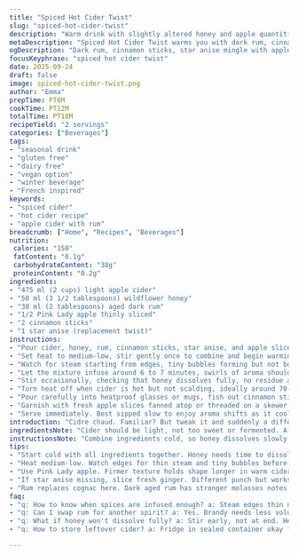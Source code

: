 ```yaml
---
title: "Spiced Hot Cider Twist"
slug: "spiced-hot-cider-twist"
description: "Warm drink with slightly altered honey and apple quantities, replaced cognac with rum for a different profile, infused longer for deeper spice extraction. Uses visual and aroma cues to judge readiness. Simple, seasonal, cozy. Works gluten dairy nut egg free."
metaDescription: "Spiced Hot Cider Twist warms you with dark rum, cinnamon, star anise and Pink Lady apple slices steeped slow to capture aroma and flavor notes."
ogDescription: "Dark rum, cinnamon sticks, star anise mingle with apple cider and honey. Slow heat, watch bubbles, catch aromas before it cools. Cozy, seasonal, gluten free."
focusKeyphrase: "spiced hot cider twist"
date: 2025-09-24
draft: false
image: spiced-hot-cider-twist.png
author: "Emma"
prepTime: PT6M
cookTime: PT12M
totalTime: PT18M
recipeYield: "2 servings"
categories: ["Beverages"]
tags:
- "seasonal drink"
- "gluten free"
- "dairy free"
- "vegan option"
- "winter beverage"
- "French inspired"
keywords:
- "spiced cider"
- "hot cider recipe"
- "apple cider with rum"
breadcrumb: ["Home", "Recipes", "Beverages"]
nutrition: 
 calories: "150"
 fatContent: "0.1g"
 carbohydrateContent: "38g"
 proteinContent: "0.2g"
ingredients:
- "475 ml (2 cups) light apple cider"
- "50 ml (3 1/2 tablespoons) wildflower honey"
- "30 ml (2 tablespoons) aged dark rum"
- "1/2 Pink Lady apple thinly sliced"
- "2 cinnamon sticks"
- "1 star anise (replacement twist)"
instructions:
- "Pour cider, honey, rum, cinnamon sticks, star anise, and apple slices into a medium saucepan."
- "Set heat to medium-low, stir gently once to combine and begin warming."
- "Watch for steam starting from edges, tiny bubbles forming but not boiling — this signals infusing starting."
- "Let the mixture infuse around 6 to 7 minutes, swirls of aroma should thicken in air, cinnamon scents deepen—don’t let it boil or you’ll lose freshness."
- "Stir occasionally, checking that honey dissolves fully, no residue at the bottom or graininess."
- "Turn heat off when cider is hot but not scalding, ideally around 70-75°C (160-170°F) — fingertip warmth test if no thermometer."
- "Pour carefully into heatproof glasses or mugs, fish out cinnamon sticks to avoid bitterness over time or leave in for stronger spice."
- "Garnish with fresh apple slices fanned atop or threaded on a skewer resting across glass lip."
- "Serve immediately. Best sipped slow to enjoy aroma shifts as it cools."
introduction: "Cidre chaud. Familiar? But tweak it and suddenly a different beast. Tried modest honey increase last autumn, found it gave a more honeyed balance against rum’s warmth. Switched cognac for dark rum one damp evening — woodsy, rounder, but still spicy enough with cinnamon and star anise. Those aromas boiling up? Signals. Not just heat, but change. Watch bubbles at the edge, slow and shy before breaking surface, that’s when spices start releasing their gifts. Apple slices thin, not too thick, so they steep without turning mushy. After a few tries learned to pull heat just shy of boiling — avoids burning honey and bitterness. You want warmth, not hot scald. Letting blend for about 6-7 minutes, not 5, makes a sweeter, rounded sip. These are kitchen lessons, come from smelling, feeling, tasting the process, not a strict timer."
ingredientsNote: "Cider should be light, not too sweet or fermented. A semi-dry or lightly tart juice works well — avoids cloying sips. Honey choice matters. Wildflower or clover preferred vs acacia; gives floral undertone and thicker mouthfeel. Cognac replaced here with aged dark rum — if you prefer brandy, use less rum (25 ml max) since rum is stronger and has that molasses backbone. Royal Gala apple swapped for Pink Lady — firmer texture persists better in warm liquid, a bit tarter flavor counters honey. Cinnamon sticks key, fresh ones needed or the spice turns dull and woody. Adding star anise brings subtle licorice twist, interesting contrast and depth. If no star anise, use a small slice of fresh ginger for zing. Can always omit honey for vegan option, but sweetness drops noticeably. Substitute agave syrup, but watch bitterness rising if you overheat."
instructionsNote: "Combine ingredients cold, so honey dissolves slowly while heating rather than last minute sticky spots. Heating too fast crushes volatile aromas, taste flat. Medium-low heat strikes balance between extraction and preservation. Stir once to integrate, otherwise hands off — swirling in pan smashes apple slices, releases pectin making liquid cloudy. Look for telltale steam drifting thin and aromatic at sides first, tiny bubbles coaxing spices awake but no full boil. Timing based on sensory clues, not clock. If smell is faint, heat too low. If scent acrid or sharp, too high and bitterness creeping in. Hot but not scalding liquid feels warm on wrist, never burn. Remove from heat while spices still buzz, that’s carryover flavor. Pour carefully, don’t scrape sediment from pan bottom; grit ruins flow. Garnish last for visual cue; apple floats or sinks indicate infusion strength and your patience. Serve right away — cooling dulls rum warmth and dims fragrance. Reheating kills aromas fast — avoid."
tips:
- "Start cold with all ingredients together. Honey needs time to dissolve without sticking. Stir once only at beginning. Stirring too much breaks apple slices releasing pectin; clouds the drink."
- "Heat medium-low. Watch edges for thin steam and tiny bubbles before full boil. These are cues: spices waking up, aromas thickening in the air. Boiling ruins honey and creates bitterness so stay patient."
- "Use Pink Lady apple. Firmer texture holds shape longer in warm cider. Thinner slices steep faster but avoid mushiness. You want gentle softening not breakdown. Keep an eye on color too."
- "If star anise missing, slice fresh ginger. Different punch but works. Cinnamon sticks need to be fresh, not woody dry or flavor dulls. Longer infusion extracted more spice but watch heat to avoid bitterness."
- "Rum replaces cognac here. Dark aged rum has stronger molasses notes. If using brandy instead, drop amount to 25 ml max or drink overpowered. Honey choice matters; wildflower or clover gives floral complexity unlike acacia."
faq:
- "q: How to know when spices are infused enough? a: Steam edges thin not thick. Tiny bubbles appear. Aroma thickens air, cinnamon scent deepens. No boiling. Slow smell change cues infusion done."
- "q: Can I swap rum for another spirit? a: Yes. Brandy needs less volume max 25 ml, stronger ones overpower. Gin not recommended, kills warm spice vibe. Dark spiced rum best for molasses depth."
- "q: What if honey won't dissolve fully? a: Stir early, not at end. Heat low, honey melts slow. Too fast heat causes uneven dissolve, sticky bits. Alternative sweeteners like agave work but watch bitterness if overheated."
- "q: How to store leftover cider? a: Fridge in sealed container okay few hours max. Reheat gently on medium-low or warm water bath. Avoid boiling or microwave heat spikes, kills aromatics fast."

---
```

